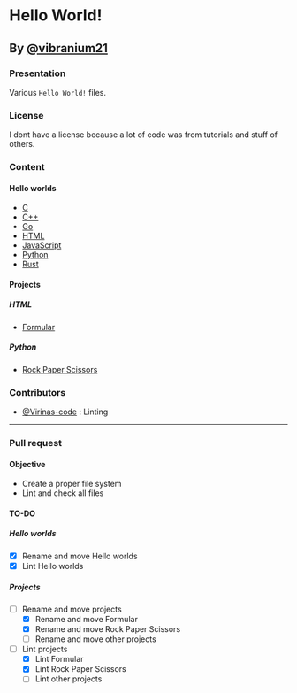 # Hello World!
## By [@vibranium21](https://github.com/vibranium21/)
### Presentation
Various `Hello World!` files.
### License
I dont have a license because a lot of code was from tutorials and stuff of others.
### Content
#### Hello worlds
- [C](https://github.com/Virinas-code/hello-world/blob/main/hello_worlds/hello_world.c)
- [C++](https://github.com/Virinas-code/hello-world/blob/main/hello_worlds/hello_world.cpp)
- [Go](https://github.com/Virinas-code/hello-world/blob/main/hello_worlds/hello_world.go)
- [HTML](https://github.com/Virinas-code/hello-world/blob/main/hello_worlds/hello_world.html)
- [JavaScript](https://github.com/Virinas-code/hello-world/blob/main/hello_worlds/hello_world.js)
- [Python](https://github.com/Virinas-code/hello-world/blob/main/hello_worlds/hello_world.py)
- [Rust](https://github.com/Virinas-code/hello-world/blob/main/hello_worlds/hello_world.rs)
#### Projects
##### HTML
- [Formular](https://github.com/Virinas-code/hello-world/blob/main/hello_projects/form.html)
##### Python
- [Rock Paper Scissors](https://github.com/Virinas-code/hello-world/blob/main/hello_projects/rock_paper_scissors.py)
### Contributors
- [@Virinas-code](https://github.com/Virinas-code/) : Linting
__________
### Pull request
#### Objective
- Create a proper file system
- Lint and check all files
#### TO-DO
##### Hello worlds
- [x] Rename and move Hello worlds
- [x] Lint Hello worlds
##### Projects
- [ ] Rename and move projects
   - [x] Rename and move Formular
   - [x] Rename and move Rock Paper Scissors
   - [ ] Rename and move other projects
- [ ] Lint projects
   - [x] Lint Formular
   - [x] Lint Rock Paper Scissors
   - [ ] Lint other projects
